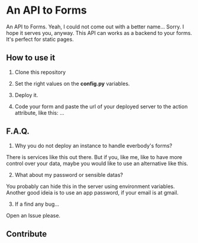 # An API to Forms
An API to Forms. Yeah, I could not come out with a better name... Sorry. I hope it serves you, anyway. 
This API can works as a backend to your forms. It's perfect for static pages.

## How to use it

1. Clone this repository

2. Set the right values on the **config.py** variables.

3. Deploy it.

4. Code your form and paste the url of your deployed server to the action attribute, like this:
...

## F.A.Q.

1. Why you do not deploy an instance to handle everbody's forms?

There is services like this out there. But if you, like me, like to have more control over your data, maybe you would like to use an alternative like this.

2. What about my password or sensible datas?

You probably can hide this in the server using environment variables. Another good ideia is to use an app password, if your email is at gmail.

3. If a find any bug...

Open an Issue please.

## Contribute
